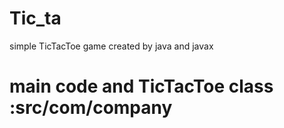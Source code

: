 # Tic_ta
simple TicTacToe game created by java and javax 
# main code and TicTacToe class :src/com/company
